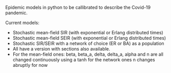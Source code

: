 Epidemic models in python to be callibrated to describe the Covid-19 pandemic.

Current models:

- Stochastic mean-field SIR (with exponential or Erlang distributed times)
- Stochastic mean-field SEIR (with exponential or Erlang distributed times)
- Stochastic SIR/SEIR with a network of choice (ER or BA) as a population
- All have a version with sections also available.
- For the mean-field ones: beta, beta_a, delta, delta_a, alpha and n are all
  changed continuously using a tanh for the network ones n changes abruptly for
  now

